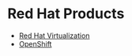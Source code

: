 # Red Hat Products

* [Red Hat Virtualization](RHV/RHV-index) 
* [OpenShift](OpenShift/OpenShift-index)
